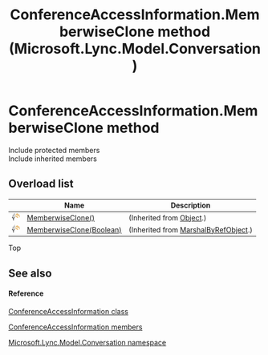 ﻿---
title: ConferenceAccessInformation.MemberwiseClone method  (Microsoft.Lync.Model.Conversation)
TOCTitle: 'MemberwiseClone method '
ms:assetid: Overload:Microsoft.Lync.Model.Conversation.ConferenceAccessInformation.MemberwiseClone_DI_3_UC_OCS14MrefLyncWPF
ms:mtpsurl: https://msdn.microsoft.com/en-us/library/microsoft.lync.model.conversation.conferenceaccessinformation.memberwiseclone_di_3_uc_ocs14mreflyncwpf(v=office.15)
ms:contentKeyID: 48589327
ms.date: 07/28/2014
mtps_version: v=office.15
f1_keywords:
- Microsoft.Lync.Model.Conversation.ConferenceAccessInformation.MemberwiseClone
dev_langs:
- CSharp
- JScript
- VB
- other
---

# ConferenceAccessInformation.MemberwiseClone method

Include protected members  
Include inherited members  

## Overload list

<table>
<thead>
<tr class="header">
<th> </th>
<th>Name</th>
<th>Description</th>
</tr>
</thead>
<tbody>
<tr class="odd">
<td><img src="images/Hh347903.protmethod(Office.15).gif" title="Protected method" alt="Protected method" /></td>
<td><a href="http://msdn2.microsoft.com/en-us/library/57ctke0a">MemberwiseClone()</a></td>
<td>(Inherited from <a href="http://msdn2.microsoft.com/en-us/library/e5kfa45b">Object</a>.)</td>
</tr>
<tr class="even">
<td><img src="images/Hh347903.protmethod(Office.15).gif" title="Protected method" alt="Protected method" /></td>
<td><a href="http://msdn2.microsoft.com/en-us/library/ms131262">MemberwiseClone(Boolean)</a></td>
<td>(Inherited from <a href="http://msdn2.microsoft.com/en-us/library/w4302s1f">MarshalByRefObject</a>.)</td>
</tr>
</tbody>
</table>


Top

## See also

#### Reference

[ConferenceAccessInformation class](conferenceaccessinformation-class-microsoft-lync-model-conversation_2.md)

[ConferenceAccessInformation members](conferenceaccessinformation-members-microsoft-lync-model-conversation_2.md)

[Microsoft.Lync.Model.Conversation namespace](microsoft-lync-model-conversation-namespace_2.md)

